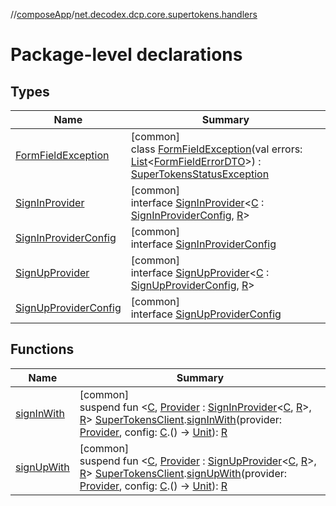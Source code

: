 //[composeApp](../../index.md)/[net.decodex.dcp.core.supertokens.handlers](index.md)

# Package-level declarations

## Types

| Name | Summary |
|---|---|
| [FormFieldException](-form-field-exception/index.md) | [common]<br>class [FormFieldException](-form-field-exception/index.md)(val errors: [List](https://kotlinlang.org/api/latest/jvm/stdlib/kotlin.collections/-list/index.html)&lt;[FormFieldErrorDTO](../net.decodex.dcp.core.supertokens.responses/-form-field-error-d-t-o/index.md)&gt;) : [SuperTokensStatusException](../net.decodex.dcp.core.supertokens.common/-super-tokens-status-exception/index.md) |
| [SignInProvider](-sign-in-provider/index.md) | [common]<br>interface [SignInProvider](-sign-in-provider/index.md)&lt;[C](-sign-in-provider/index.md) : [SignInProviderConfig](-sign-in-provider-config/index.md), [R](-sign-in-provider/index.md)&gt; |
| [SignInProviderConfig](-sign-in-provider-config/index.md) | [common]<br>interface [SignInProviderConfig](-sign-in-provider-config/index.md) |
| [SignUpProvider](-sign-up-provider/index.md) | [common]<br>interface [SignUpProvider](-sign-up-provider/index.md)&lt;[C](-sign-up-provider/index.md) : [SignUpProviderConfig](-sign-up-provider-config/index.md), [R](-sign-up-provider/index.md)&gt; |
| [SignUpProviderConfig](-sign-up-provider-config/index.md) | [common]<br>interface [SignUpProviderConfig](-sign-up-provider-config/index.md) |

## Functions

| Name | Summary |
|---|---|
| [signInWith](sign-in-with.md) | [common]<br>suspend fun &lt;[C](sign-in-with.md), [Provider](sign-in-with.md) : [SignInProvider](-sign-in-provider/index.md)&lt;[C](sign-in-with.md), [R](sign-in-with.md)&gt;, [R](sign-in-with.md)&gt; [SuperTokensClient](../net.decodex.dcp.core.supertokens/-super-tokens-client/index.md).[signInWith](sign-in-with.md)(provider: [Provider](sign-in-with.md), config: [C](sign-in-with.md).() -&gt; [Unit](https://kotlinlang.org/api/latest/jvm/stdlib/kotlin/-unit/index.html)): [R](sign-in-with.md) |
| [signUpWith](sign-up-with.md) | [common]<br>suspend fun &lt;[C](sign-up-with.md), [Provider](sign-up-with.md) : [SignUpProvider](-sign-up-provider/index.md)&lt;[C](sign-up-with.md), [R](sign-up-with.md)&gt;, [R](sign-up-with.md)&gt; [SuperTokensClient](../net.decodex.dcp.core.supertokens/-super-tokens-client/index.md).[signUpWith](sign-up-with.md)(provider: [Provider](sign-up-with.md), config: [C](sign-up-with.md).() -&gt; [Unit](https://kotlinlang.org/api/latest/jvm/stdlib/kotlin/-unit/index.html)): [R](sign-up-with.md) |
